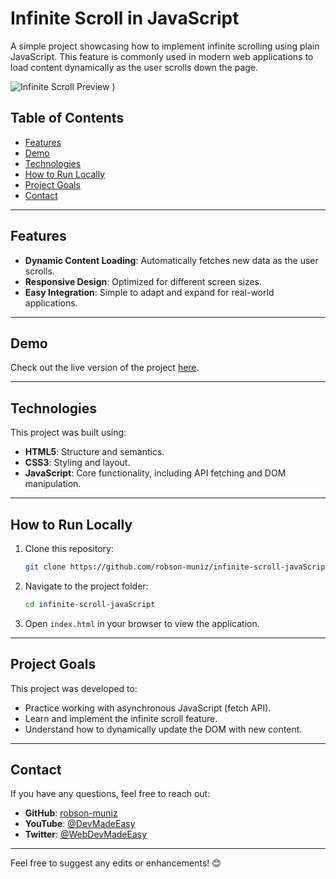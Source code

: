 
# Infinite Scroll in JavaScript

A simple project showcasing how to implement infinite scrolling using plain JavaScript. This feature is commonly used in modern web applications to load content dynamically as the user scrolls down the page.

![Infinite Scroll Preview](https://github.com/user-attachments/assets/a897769a-1dea-4f2d-855c-ea1e8c810c51)
)

## Table of Contents

- [Features](#features)
- [Demo](#demo)
- [Technologies](#technologies)
- [How to Run Locally](#how-to-run-locally)
- [Project Goals](#project-goals)
- [Contact](#contact)

---

## Features

- **Dynamic Content Loading**: Automatically fetches new data as the user scrolls.
- **Responsive Design**: Optimized for different screen sizes.
- **Easy Integration**: Simple to adapt and expand for real-world applications.

---

## Demo

Check out the live version of the project [here](https://clever-strudel-623f22.netlify.app).

---

## Technologies

This project was built using:

- **HTML5**: Structure and semantics.
- **CSS3**: Styling and layout.
- **JavaScript**: Core functionality, including API fetching and DOM manipulation.

---

## How to Run Locally

1. Clone this repository:
   ```bash
   git clone https://github.com/robson-muniz/infinite-scroll-javaScript.git
   ```
2. Navigate to the project folder:
   ```bash
   cd infinite-scroll-javaScript
   ```
3. Open `index.html` in your browser to view the application.

---

## Project Goals

This project was developed to:

- Practice working with asynchronous JavaScript (fetch API).
- Learn and implement the infinite scroll feature.
- Understand how to dynamically update the DOM with new content.

---

## Contact

If you have any questions, feel free to reach out:

- **GitHub**: [robson-muniz](https://github.com/robson-muniz)
- **YouTube**: [@DevMadeEasy](https://youtube.com/@DevMadeEasy)
- **Twitter**: [@WebDevMadeEasy](https://x.com/WebDevMadeEasy)

---

Feel free to suggest any edits or enhancements! 😊
